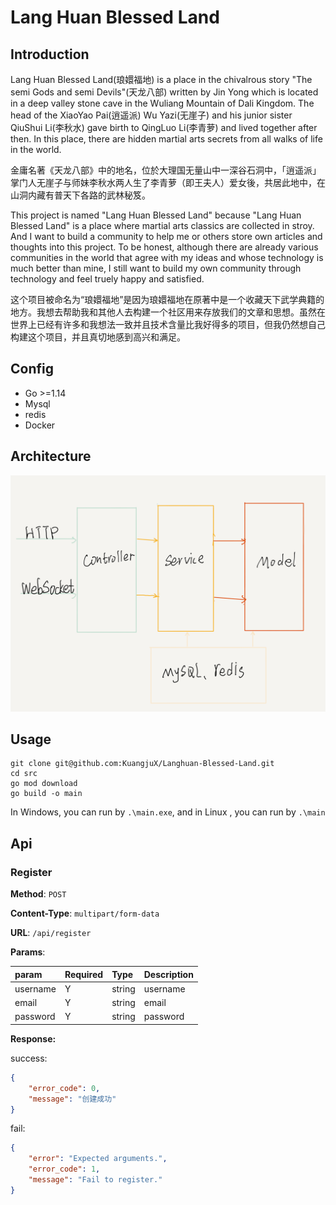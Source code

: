 # Lang Huan Blessed Land

## Introduction

Lang Huan Blessed Land(琅嬛福地) is a place in the chivalrous story  "The semi Gods and semi Devils"(天龙八部) written by Jin Yong which is located in a deep valley stone cave in the Wuliang Mountain of Dali Kingdom.  The head of the XiaoYao Pai(逍遥派) Wu Yazi(无崖子) and his junior sister QiuShui Li(李秋水) gave birth to QingLuo Li(李青萝) and lived together after then. In this place, there are hidden martial arts secrets from all walks of life in the world.

金庸名著《天龙八部》中的地名，位於大理国无量山中一深谷石洞中，「逍遥派」掌门人无崖子与师妹李秋水两人生了李青萝（即王夫人）爱女後，共居此地中，在山洞内藏有普天下各路的武林秘笈。

This project is named "Lang Huan Blessed Land" because "Lang Huan Blessed Land" is a place where martial arts classics are collected in stroy. And I want to build a community to help me or others store own articles and thoughts into this project. To be honest, although there are already various communities in the world that agree with my ideas and whose technology is much better than mine, I still want to build my own community through technology and feel truely happy and satisfied.

这个项目被命名为“琅嬛福地”是因为琅嬛福地在原著中是一个收藏天下武学典籍的地方。我想去帮助我和其他人去构建一个社区用来存放我们的文章和思想。虽然在世界上已经有许多和我想法一致并且技术含量比我好得多的项目，但我仍然想自己构建这个项目，并且真切地感到高兴和满足。

## Config

- Go  >=1.14
- Mysql
- redis
- Docker

## Architecture

![](/docs/static-files/Architecture.png)

## Usage

```
git clone git@github.com:KuangjuX/Langhuan-Blessed-Land.git
cd src
go mod download
go build -o main
```

In Windows, you can run by `.\main.exe`, and in Linux , you can run by `.\main`

## Api

### Register

**Method**: `POST`

**Content-Type**: `multipart/form-data`

**URL**: `/api/register`

**Params**:

| param    | Required | Type   | Description |
| :------- | :------- | :----- | ----------- |
| username | Y        | string | username    |
| email    | Y        | string | email       |
| password | Y        | string | password    |

**Response:**

success:

```json
{
    "error_code": 0,
    "message": "创建成功"
}
```

fail:

```json
{
    "error": "Expected arguments.",
    "error_code": 1,
    "message": "Fail to register."
}
```



